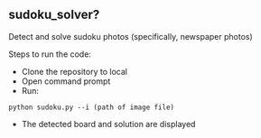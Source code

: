 ## sudoku_solver?
Detect and solve sudoku photos (specifically, newspaper photos)

Steps to run the code:
* Clone the repository to local
* Open command prompt 
* Run: 
```console
python sudoku.py --i (path of image file)
```
* The detected board and solution are displayed
